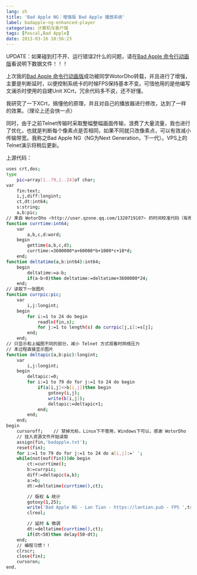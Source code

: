 ```yaml
---
lang: zh
title: 'Bad Apple NG：增强版 Bad Apple 播放系统'
label: badapple-ng-enhanced-player
categories: 计算机与客户端
tags: [Pascal,Bad Apple]
date: 2013-03-16 10:56:23
---
```

UPDATE：如果碰到打不开、运行错误2什么的问题，请在[Bad Apple 命令行动画版](/article/modify-computer/bad-apple-command-line-art.lantian)看说明下数据文件！！！

上次我的[Bad Apple 命令行动画版](/article/modify-computer/bad-apple-command-line-art.lantian)成功被同学WotorDho转载，并且进行了增强，主要是判断延时，以便控制系统卡的时候FPS保持基本不变。可惜他用的是他编写文澜杀时使用的自建Unit XCrt，冗余代码多不说，还不好懂。

我研究了一下XCrt，搞懂他的原理，并且对自己的播放器进行修改，达到了一样的效果。（理论上还会快一点）

同时，由于之前Telnet传输时采取整幅整幅画面传输，浪费了大量流量，我也进行了优化，也就是判断每个像素点是否相同，如果不同就只改像素点，可以有效减小传输带宽。我称之Bad Apple NG（NG为Next Generation，下一代）。VPS上的Telnet演示将稍后更新。

上源代码：

```bash
uses crt,dos;
type
    pic=array[1..79,1..24]of char;
var
    fin:text;
    i,j,diff:longint;
    ct,dt:int64;
    s:string;
    a,b:pic;
// 来自 WotorDho <http://user.qzone.qq.com/1320719107> 的时间校准代码（有修改）
function currtime:int64;
    var
        a,b,c,d:word;
    begin
        gettime(a,b,c,d);
        currtime:=3600000*a+60000*b+1000*c+10*d;
    end;
function deltatime(a,b:int64):int64;
    begin
        deltatime:=a-b;
        if(a-b<0)then deltatime:=deltatime+3600000*24;
    end;
// 读取下一张图片
function currpic:pic;
    var
        i,j:longint;
    begin
        for i:=1 to 24 do begin
            readln(fin,s);
            for j:=1 to length(s) do currpic[j,i]:=s[j];
        end;
    end;
// 只显示和上幅图不同的部分，减小 Telnet 方式观看时网络压力
// 本过程直接显示图片
function deltapic(a,b:pic):longint;
    var
        i,j:longint;
    begin
        deltapic:=0;
        for i:=1 to 79 do for j:=1 to 24 do begin
            if(a[i,j]<>b[i,j])then begin
                gotoxy(i,j);
                write(b[i,j]);
                deltapic:=deltapic+1;
            end;
        end;
    end;
begin
    cursoroff;    // 禁掉光标，Linux下不管用，Windows下可以，感谢 WotorDho
    // 挂入资源文件开始读取
    assign(fin,'badapple.txt');
    reset(fin);
    for i:=1 to 79 do for j:=1 to 24 do a[i,j]:=' ';
    while(not(eof(fin)))do begin
        ct:=currtime();
        b:=currpic;
        diff:=deltapic(a,b);
        a:=b;
        dt:=deltatime(currtime(),ct);

        // 版权 & 统计
        gotoxy(1,25);
        write('Bad Apple NG - Lan Tian - https://lantian.pub - FPS ',trunc(1000/(50-dt)),', Diff ',diff);
        clreol;

        // 延时 & 微调
        dt:=deltatime(currtime(),ct);
        if(dt<50)then delay(50-dt);
    end;
    // 编程习惯！！
    clrscr;
    close(fin);
    cursoron;
end.
```
